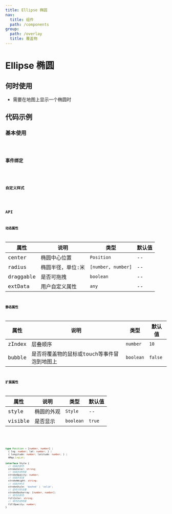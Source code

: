 ```yaml
---
title: Ellipse 椭圆
nav:
  title: 组件
  path: /components
group:
  path: /overlay
  title: 覆盖物
---
```


# Ellipse 椭圆

## 何时使用

- 需要在地图上显示一个椭圆时

## 代码示例

### 基本使用

<code src="./demo/demo-01.tsx" />

### 事件绑定

<code src="./demo/demo-02.tsx" />

### 自定义样式

<code src="./demo/demo-03.tsx" />

## API

### 动态属性

| 属性 |说明|类型|默认值|
|-----|----|----|----|
|center| 椭圆中心位置 | `Position` | -- |
|radius| 椭圆半径，单位:米 | `[number, number]` | -- |
|draggable| 是否可拖拽 | `boolean` | -- |
|extData| 用户自定义属性 | `any` | -- |

### 静态属性

| 属性 |说明|类型|默认值|
|-----|----|----|----|
|zIndex| 层叠顺序 | `number` | `10` |
|bubble| 是否将覆盖物的鼠标或touch等事件冒泡到地图上 | `boolean` | `false` |

### 扩展属性

| 属性 |说明|类型|默认值|
|-----|----|----|----|
|style| 椭圆的外观 | `Style` | -- |
|visible| 是否显示 | `boolean` | `true` |

<br />

```ts
type Position = [number, number] | 
  { lng: number; lat: number; } | 
  { longitude: number; latitude: number; } |
  AMap.LngLat;

interface Style { 
  // 线条的颜色
  strokeColor: string; 
  // 线条的透明度
  strokeOpacity: number; 
  // 线条的宽度
  strokeWeight: string;  
  // 线条的样式
  strokeStyle: 'dashed' | 'solid';
  // 虚线分段设置
  strokeDasharray: [number, number]; 
  // 填充的颜色
  fillColor: string;
  // 填充的透明度
  fillOpacity: number;
}
```
